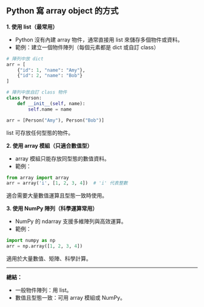 ## Python 寫 array object 的方式

**1. 使用 list（最常用）**

- Python 沒有內建 array 物件，通常直接用 list 來儲存多個物件或資料。
- 範例：建立一個物件陣列（每個元素都是 dict 或自訂 class）

```python
# 陣列中放 dict
arr = [
    {"id": 1, "name": "Amy"},
    {"id": 2, "name": "Bob"}
]

# 陣列中放自訂 class 物件
class Person:
    def __init__(self, name):
        self.name = name

arr = [Person("Amy"), Person("Bob")]
```

list 可存放任何型態的物件。

**2. 使用 array 模組（只適合數值型）**

- array 模組只能存放同型態的數值資料。
- 範例：

```python
from array import array
arr = array('i', [1, 2, 3, 4])  # 'i' 代表整數
```

適合需要大量數值運算且型態一致時使用。

**3. 使用 NumPy 陣列（科學運算常用）**

- NumPy 的 ndarray 支援多維陣列與高效運算。
- 範例：

```python
import numpy as np
arr = np.array([1, 2, 3, 4])
```

適用於大量數值、矩陣、科學計算。

---

**總結：**

- 一般物件陣列：用 list。
- 數值且型態一致：可用 array 模組或 NumPy。

